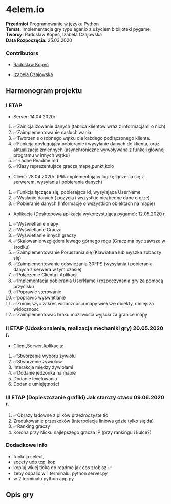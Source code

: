 # 4elem.io

<b>Przedmiot</b> Programowanie w języku Python</br>
<b>Temat:</b> Implementacja gry typu agar.io z użyciem bibilioteki pygame<br>
<b>Twórcy:</b> Radosław Kopeć, Izabela Czajowska<br/>
<b>Data Rozpoczęcia:</b> 25.03.2020

### Contributors

- [Radosław Kopeć](https://github.com/radekkpc)

- [Izabela Czajowska](https://github.com/iczajowska)

## Harmonogram projektu

### I ETAP

* Server: 14.04.2020r.

1. ✅Zainicjalizowanie danych (tablica klientów wraz z informacjami o nich)
2. ✅Zaimplementowanie nasłuchiwania.
3. ✅Tworzenie osobnego wątku dla każdego podłączonego klienta.
4. ✅Funkcja obsługująca pobieranie i wysyłanie danych do klienta, oraz aktualizacje zmiennych (asynchroniczne wywoływana z funkcji głównej programu w innych wątku)
5. ✅ Ładne Readme.md
6. ✅Klasy reprezentujace gracza,mape,punkt,koło

* Client: 28.04.2020r. (Plik implementujący logikę łączenia się z serwerem, wysyłania i pobierania danych)
1. ✅Funkcja łącząca się, pobierająca id, wysyłająca UserName
2. ✅Wysłanie danych ( pozycja i wszystkie niezbędne dane o grze)
3. ✅Pobieranie danych (Informacje o wszystkich obiektach na mapie)

* Aplikacja (Desktopowa aplikacja wykorzystująca
pygame): 12.05.2020 r.

1. ✅Wyświetlanie mapy
2. ✅Wyświetlanie Gracza
3. ✅Wyświetlanie innych graczy
4. ✅Skalowanie względem lewego górnego rogu (Gracz ma byc zawsze w środku)
5. ✅Zaimplementowanie Poruszania się (Klawiatura lub myszka zobaczy się)
6. ✅Zaimplementowanie odświeżania 30FPS (wysyłania i pobierania danych z serwera w tym czasie)
7. ✅Połączenie Clienta i Aplikacji
8. ✅Implementacja pobierania UserName i rozpoczynania gry za pomocą przycisku
9. ✅Poprawic sterowanie 
10. ✅poprawic wyswietlanie
11. ✅Zmniejszyc zakres widocznosci mapy wieksze obiekty, mniejsza widocznosc
12. ✅Zaimplementowac braku mozliwosci wyjscia za granice mapy
### II ETAP (Udoskonalenia, realizacja mechaniki gry) 20.05.2020 r.

* Client,Serwer,Aplikacja:

1. ✅Stworzenie wyboru żywiołu
2. ✅Stworzenie żywiołów
3. Interakcja między żywiołami
4. ✅Dodanie jedzonka na mapie
5. Dodanie levelowania
6. Dodanie umiejętności

### III ETAP (Dopieszczanie grafiki) Jak starczy czasu 09.06.2020 r.

1. ✅Obrazy ładowne z plików przeźroczyste tło
2. Zredukowanie przeskoków (interpolacja liniowa gdzie tylko się da)
3. ✅Ranking graczy
4. Korona przy Nicku najlepszego gracza :P (przy rankingu i kulce?)

### Dodadkowe info

- funkcja select,
- socety udp tcp, kop
- kopiuj wklej ticka do readme jak cos zrobisz ✅
- żeby odpalic w 1 terminalu: python server.py
- w 2 terminalu python app.py

## Opis gry